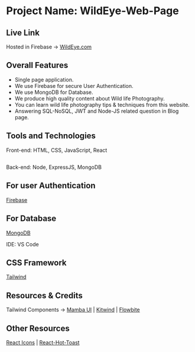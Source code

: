 # Project Name: WildEye-Web-Page

## Live Link
Hosted in Firebase -> [WildEye.com](https://wildeye-ca61d.web.app/)

## Overall Features
* Single page application.
* We use Firebase for secure User Authentication.
* We use MongoDB for Database.
* We produce high quality content about Wild life Photography.
* You can learn wild life photography tips & techniques from this website.
* Answering SQL-NoSQL, JWT and Node-JS related question in Blog page.

## Tools and Technologies
Front-end: HTML, CSS, JavaScript, React
##
Back-end: Node, ExpressJS, MongoDB

## For user Authentication
[Firebase](https://firebase.google.com/)

## For Database
[MongoDB](https://firebase.google.com/)

IDE: VS Code

## CSS Framework
[Tailwind](https://tailwindcss.com/)

## Resources & Credits
Tailwind Components -> 
[Mamba UI](https://www.mambaui.com/) |
[Kitwind](https://kitwind.io/products/kometa/components) |
[Flowbite](https://flowbite.com/)

## Other Resources

[React Icons](https://react-icons.github.io/react-icons) | [React-Hot-Toast](https://react-hot-toast.com/) 
